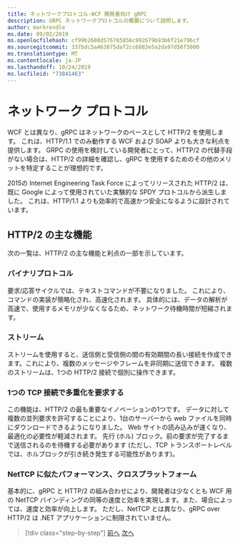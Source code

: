 ```yaml
---
title: ネットワークプロトコル-WCF 開発者向け gRPC
description: GRPC ネットワークプロトコルの概要について説明します。
author: markrendle
ms.date: 09/02/2019
ms.openlocfilehash: cf99b2608d576765856c992679b93b6f21e796cf
ms.sourcegitcommit: 337bdc5a463875daf2cc6883e5a2da97d56f5000
ms.translationtype: MT
ms.contentlocale: ja-JP
ms.lasthandoff: 10/24/2019
ms.locfileid: "73841463"
---
```

# <a name="network-protocols"></a>ネットワーク プロトコル

WCF とは異なり、gRPC はネットワークのベースとして HTTP/2 を使用します。 これは、HTTP/1.1 でのみ動作する WCF および SOAP よりも大きな利点を提供します。 GRPC の使用を検討している開発者にとって、HTTP/2 の代替手段がない場合は、HTTP/2 の詳細を確認し、gRPC を使用するためのその他のメリットを特定することが理想的です。

2015の Internet Engineering Task Force によってリリースされた HTTP/2 は、既に Google によって使用されていた実験的な SPDY プロトコルから派生しました。 これは、HTTP/1.1 よりも効率的で高速かつ安全になるように設計されています。

## <a name="key-features-of-http2"></a>HTTP/2 の主な機能

次の一覧は、HTTP/2 の主な機能と利点の一部を示しています。

### <a name="binary-protocol"></a>バイナリプロトコル

要求/応答サイクルでは、テキストコマンドが不要になりました。 これにより、コマンドの実装が簡略化され、高速化されます。 具体的には、データの解析が高速で、使用するメモリが少なくなるため、ネットワーク待機時間が短縮されます。

### <a name="streams"></a>ストリーム

ストリームを使用すると、送信側と受信側の間の有効期間の長い接続を作成できます。これにより、複数のメッセージやフレームを非同期に送信できます。 複数のストリームは、1つの HTTP/2 接続で個別に操作できます。

### <a name="request-multiplexing-over-a-single-tcp-connection"></a>1つの TCP 接続で多重化を要求する

この機能は、HTTP/2 の最も重要なイノベーションの1つです。 データに対して複数の並列要求を許可することにより、1台のサーバーから web ファイルを同時にダウンロードできるようになりました。 Web サイトの読み込みが速くなり、最適化の必要性が軽減されます。 先行 (ホル) ブロック。前の要求が完了するまで送信されるのを待機する必要があります (ただし、TCP トランスポートレベルでは、ホルブロックが引き続き発生する可能性があります)。

### <a name="nettcp-like-performance-cross-platform"></a>NetTCP に似たパフォーマンス、クロスプラットフォーム

基本的に、gRPC と HTTP/2 の組み合わせにより、開発者は少なくとも WCF 用の NetTCP バインディングの同等の速度と効率を実現します。また、場合によっては、速度と効率が向上します。 ただし、NetTCP とは異なり、gRPC over HTTP/2 は .NET アプリケーションに制限されていません。

>[!div class="step-by-step"]
>[前へ](interface-definition-language.md)
>[次へ](why-grpc.md)
